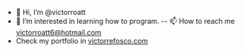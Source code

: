 - 👋 Hi, I’m @victorroatt
- 👀 I’m interested in learning how to program.
-- 📫 How to reach me victorroatt6@hotmail.com
- Check my portfolio in [victorrefosco.com](www.victorrefosco.com)

<!---
victorroatt/victorroatt is a ✨ special ✨ repository because its `README.md` (this file) appears on your GitHub profile.
You can click the Preview link to take a look at your changes.
--->
